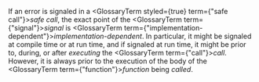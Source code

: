  



If an error is signaled in a <GlossaryTerm styled={true} term={"safe call"}><i>safe call</i></GlossaryTerm>, the exact point of the <GlossaryTerm  term={"signal"}><i>signal</i></GlossaryTerm> is <GlossaryTerm  term={"implementation-dependent"}><i>implementation-dependent</i></GlossaryTerm>. In particular, it might be signaled at compile time or at run time, and if signaled at run time, it might be prior to, during, or after *executing* the <GlossaryTerm  term={"call"}><i>call</i></GlossaryTerm>. However, it is always prior to the execution of the body of the <GlossaryTerm  term={"function"}><i>function</i></GlossaryTerm> being *called*. 



